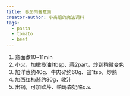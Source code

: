 ```yaml
---
title: 番茄肉酱意面
creator-author: 小高姐的魔法调料
tags:
  - pasta
  - tomato
  - beef
---
```


1. 意面煮10~11min
2. 小火，加橄榄油1tbsp、蒜2part，炒到稍微变色
3. 加洋葱约40g、牛肉碎约60g、盐1tsp，炒熟
4. 加西红柿酱约80g，收汁
5. 出锅，可加欧芹、帕玛森奶酪q.s.